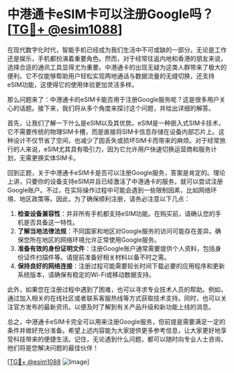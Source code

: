 # 中港通卡eSIM卡可以注册Google吗？[[TG💪+ @esim1088](https://t.me/s/esim1088)]

在现代数字化时代，智能手机已经成为我们生活中不可或缺的一部分。无论是工作还是娱乐，手机都扮演着重要角色。然而，对于经常往返内地和香港的朋友来说，选择合适的通讯工具显得尤为重要。中港通卡的出现无疑为这类人群带来了极大的便利。它不仅能够帮助用户轻松实现两地通话与数据流量的无缝切换，还支持eSIM功能，这使得它的使用体验更加灵活多样。

那么问题来了：中港通卡的eSIM卡能否用于注册Google服务呢？这是很多用户关心的话题。接下来，我们将从多个角度来探讨这个问题，并给出详细的解答。

首先，让我们了解一下什么是eSIM以及其优势。eSIM是一种嵌入式SIM卡技术，它不需要传统的物理SIM卡槽，而是直接将SIM卡信息存储在设备内部芯片上。这种设计不仅节省了空间，也减少了因丢失或损坏SIM卡而带来的麻烦。对于经常旅行的人来说，eSIM尤其具有吸引力，因为它允许用户快速切换运营商和服务计划，无需更换实体SIM卡。

回到正题，关于中港通卡eSIM卡是否可以注册Google服务，答案是肯定的。理论上讲，只要你的设备支持eSIM并且已经激活了中港通卡的服务，就可以尝试注册Google账户。不过，在实际操作过程中可能会遇到一些限制因素，比如网络环境、地区政策等。因此，为了确保顺利注册，请务必注意以下几点：

1. **检查设备兼容性**：并非所有手机都支持eSIM功能。在购买前，请确认您的手机是否具备这一特性。
2. **了解当地法律法规**：不同国家和地区对Google服务的访问可能存在差异。确保您所在地区的网络环境允许正常使用Google服务。
3. **准备有效的身份证明文件**：注册Google账户通常需要提供个人资料，包括身份证件扫描件等。请提前准备好相关材料以备不时之需。
4. **保持良好的网络连接**：注册过程可能需要较长时间下载必要的应用程序和更新系统版本，请确保有稳定的Wi-Fi或移动数据支持。

此外，如果您在注册过程中遇到了困难，也可以寻求专业技术人员的帮助。例如，通过加入相关的在线社区或者联系客服热线等方式获取技术支持。同时，也可以关注官方发布的最新资讯，以便及时了解到有关产品升级和新功能上线的消息。

总之，中港通卡eSIM卡完全可以用来注册Google服务，但前提是需要满足一定的条件并做好充分准备。希望上述内容能为大家提供更多参考信息，让大家更好地享受科技带来的便捷生活。记住，无论遇到什么问题，都可以随时向专业人士咨询，他们将是您解决问题的最佳伙伴！

[[TG💪+ @esim1088](https://t.me/s/esim1088) ![Image](https://i.postimg.cc/4NQfJmqS/Snipaste-2025-05-13-00-14-12.png)]